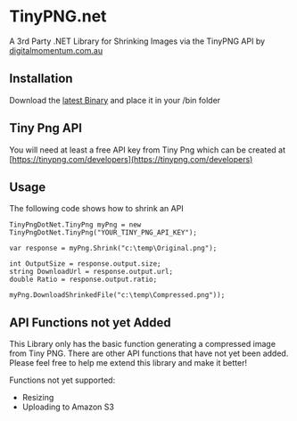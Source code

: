# TinyPNG.net
A 3rd Party .NET Library for Shrinking Images via the TinyPNG API by [digitalmomentum.com.au](http://digitalmomentum.com.au)

## Installation

Download the [latest Binary](https://github.com/dinc5150/TinyPNG.net/blob/master/TinyPng.Net%20Latest%20Binaries.zip) and place it in your /bin folder

## Tiny Png API
You will need at least a free API key from Tiny Png which can be created at [https://tinypng.com/developers](https://tinypng.com/developers)

## Usage
The following code shows how to shrink an API

```
TinyPngDotNet.TinyPng myPng = new TinyPngDotNet.TinyPng("YOUR_TINY_PNG_API_KEY");
        
var response = myPng.Shrink("c:\temp\Original.png");

int OutputSize = response.output.size;
string DownloadUrl = response.output.url;
double Ratio = response.output.ratio;

myPng.DownloadShrinkedFile("c:\temp\Compressed.png"));
```

## API Functions not yet Added
This Library only has the basic function generating a compressed image from Tiny PNG. 
There are other API functions that have not yet been added. Please feel free to help me extend this library and make it better!

Functions not yet supported:
- Resizing 
- Uploading to Amazon S3